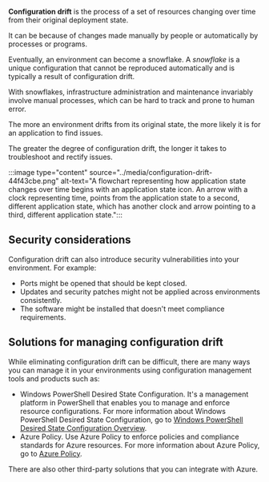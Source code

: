 **Configuration drift** is the process of a set of resources changing over time from their original deployment state.

It can be because of changes made manually by people or automatically by processes or programs.

Eventually, an environment can become a snowflake. A *snowflake* is a unique configuration that cannot be reproduced automatically and is typically a result of configuration drift.

With snowflakes, infrastructure administration and maintenance invariably involve manual processes, which can be hard to track and prone to human error.

The more an environment drifts from its original state, the more likely it is for an application to find issues.

The greater the degree of configuration drift, the longer it takes to troubleshoot and rectify issues.

:::image type="content" source="../media/configuration-drift-44f43cbe.png" alt-text="A flowchart representing how application state changes over time begins with an application state icon. An arrow with a clock representing time, points from the application state to a second, different application state, which has another clock and arrow pointing to a third, different application state.":::


## Security considerations

Configuration drift can also introduce security vulnerabilities into your environment. For example:

 -  Ports might be opened that should be kept closed.
 -  Updates and security patches might not be applied across environments consistently.
 -  The software might be installed that doesn't meet compliance requirements.

## Solutions for managing configuration drift

While eliminating configuration drift can be difficult, there are many ways you can manage it in your environments using configuration management tools and products such as:

 -  Windows PowerShell Desired State Configuration. It's a management platform in PowerShell that enables you to manage and enforce resource configurations. For more information about Windows PowerShell Desired State Configuration, go to [Windows PowerShell Desired State Configuration Overview](/powershell/scripting/dsc/overview/overview).
 -  Azure Policy. Use Azure Policy to enforce policies and compliance standards for Azure resources. For more information about Azure Policy, go to [Azure Policy](https://azure.microsoft.com/services/azure-policy/).

There are also other third-party solutions that you can integrate with Azure.
